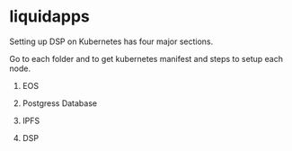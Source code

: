 # liquidapps

Setting up DSP on Kubernetes has four major sections.

Go to each folder and to get kubernetes manifest and steps to setup each node.

1. EOS 

2. Postgress Database

3. IPFS

4. DSP


